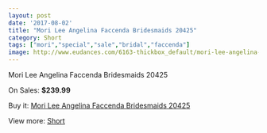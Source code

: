 ```yaml
---
layout: post
date: '2017-08-02'
title: "Mori Lee Angelina Faccenda Bridesmaids 20425"
category: Short
tags: ["mori","special","sale","bridal","faccenda"]
image: http://www.eudances.com/6163-thickbox_default/mori-lee-angelina-faccenda-bridesmaids-20425.jpg
---
```

Mori Lee Angelina Faccenda Bridesmaids 20425

On Sales: **$239.99**
<a href="https://www.eudances.com/en/short/2206-mori-lee-angelina-faccenda-bridesmaids-20425.html"><amp-img layout="responsive" width="600" height="600" src="//www.eudances.com/6163-thickbox_default/mori-lee-angelina-faccenda-bridesmaids-20425.jpg" alt="Mori Lee Angelina Faccenda Bridesmaids 20425 0" /></a>
<a href="https://www.eudances.com/en/short/2206-mori-lee-angelina-faccenda-bridesmaids-20425.html"><amp-img layout="responsive" width="600" height="600" src="//www.eudances.com/6166-thickbox_default/mori-lee-angelina-faccenda-bridesmaids-20425.jpg" alt="Mori Lee Angelina Faccenda Bridesmaids 20425 1" /></a>
<a href="https://www.eudances.com/en/short/2206-mori-lee-angelina-faccenda-bridesmaids-20425.html"><amp-img layout="responsive" width="600" height="600" src="//www.eudances.com/6165-thickbox_default/mori-lee-angelina-faccenda-bridesmaids-20425.jpg" alt="Mori Lee Angelina Faccenda Bridesmaids 20425 2" /></a>
<a href="https://www.eudances.com/en/short/2206-mori-lee-angelina-faccenda-bridesmaids-20425.html"><amp-img layout="responsive" width="600" height="600" src="//www.eudances.com/6164-thickbox_default/mori-lee-angelina-faccenda-bridesmaids-20425.jpg" alt="Mori Lee Angelina Faccenda Bridesmaids 20425 3" /></a>

Buy it: [Mori Lee Angelina Faccenda Bridesmaids 20425](https://www.eudances.com/en/short/2206-mori-lee-angelina-faccenda-bridesmaids-20425.html "Mori Lee Angelina Faccenda Bridesmaids 20425")

View more: [Short](https://www.eudances.com/en/25-short "Short")